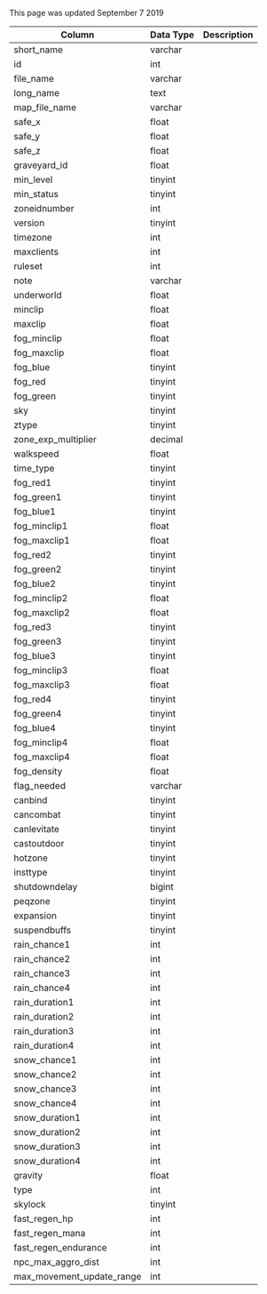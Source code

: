 This page was updated September 7 2019

| Column                    | Data Type | Description |
| ------------------------- | --------- | ----------- |
| short_name                | varchar   |             |
| id                        | int       |             |
| file_name                 | varchar   |             |
| long_name                 | text      |             |
| map_file_name             | varchar   |             |
| safe_x                    | float     |             |
| safe_y                    | float     |             |
| safe_z                    | float     |             |
| graveyard_id              | float     |             |
| min_level                 | tinyint   |             |
| min_status                | tinyint   |             |
| zoneidnumber              | int       |             |
| version                   | tinyint   |             |
| timezone                  | int       |             |
| maxclients                | int       |             |
| ruleset                   | int       |             |
| note                      | varchar   |             |
| underworld                | float     |             |
| minclip                   | float     |             |
| maxclip                   | float     |             |
| fog_minclip               | float     |             |
| fog_maxclip               | float     |             |
| fog_blue                  | tinyint   |             |
| fog_red                   | tinyint   |             |
| fog_green                 | tinyint   |             |
| sky                       | tinyint   |             |
| ztype                     | tinyint   |             |
| zone_exp_multiplier       | decimal   |             |
| walkspeed                 | float     |             |
| time_type                 | tinyint   |             |
| fog_red1                  | tinyint   |             |
| fog_green1                | tinyint   |             |
| fog_blue1                 | tinyint   |             |
| fog_minclip1              | float     |             |
| fog_maxclip1              | float     |             |
| fog_red2                  | tinyint   |             |
| fog_green2                | tinyint   |             |
| fog_blue2                 | tinyint   |             |
| fog_minclip2              | float     |             |
| fog_maxclip2              | float     |             |
| fog_red3                  | tinyint   |             |
| fog_green3                | tinyint   |             |
| fog_blue3                 | tinyint   |             |
| fog_minclip3              | float     |             |
| fog_maxclip3              | float     |             |
| fog_red4                  | tinyint   |             |
| fog_green4                | tinyint   |             |
| fog_blue4                 | tinyint   |             |
| fog_minclip4              | float     |             |
| fog_maxclip4              | float     |             |
| fog_density               | float     |             |
| flag_needed               | varchar   |             |
| canbind                   | tinyint   |             |
| cancombat                 | tinyint   |             |
| canlevitate               | tinyint   |             |
| castoutdoor               | tinyint   |             |
| hotzone                   | tinyint   |             |
| insttype                  | tinyint   |             |
| shutdowndelay             | bigint    |             |
| peqzone                   | tinyint   |             |
| expansion                 | tinyint   |             |
| suspendbuffs              | tinyint   |             |
| rain_chance1              | int       |             |
| rain_chance2              | int       |             |
| rain_chance3              | int       |             |
| rain_chance4              | int       |             |
| rain_duration1            | int       |             |
| rain_duration2            | int       |             |
| rain_duration3            | int       |             |
| rain_duration4            | int       |             |
| snow_chance1              | int       |             |
| snow_chance2              | int       |             |
| snow_chance3              | int       |             |
| snow_chance4              | int       |             |
| snow_duration1            | int       |             |
| snow_duration2            | int       |             |
| snow_duration3            | int       |             |
| snow_duration4            | int       |             |
| gravity                   | float     |             |
| type                      | int       |             |
| skylock                   | tinyint   |             |
| fast_regen_hp             | int       |             |
| fast_regen_mana           | int       |             |
| fast_regen_endurance      | int       |             |
| npc_max_aggro_dist        | int       |             |
| max_movement_update_range | int       |             |